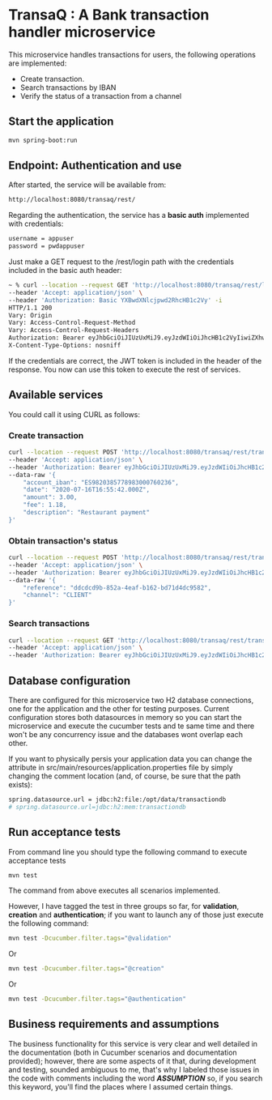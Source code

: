 # TransaQ : A Bank transaction handler microservice

This microservice handles transactions for users, the following operations are implemented:

* Create transaction.
* Search transactions by IBAN
* Verify the status of a transaction from a channel

## Start the application

```bash
mvn spring-boot:run
```

## Endpoint: Authentication and use

After started, the service will be available from:

```bash
http://localhost:8080/transaq/rest/
```

Regarding the authentication, the service has a **basic auth** implemented with credentials:

```bash
username = appuser
password = pwdappuser
```

Just make a GET request to the /rest/login path with the credentials included in the basic auth header:

```bash
~ % curl --location --request GET 'http://localhost:8080/transaq/rest/login' \
--header 'Accept: application/json' \
--header 'Authorization: Basic YXBwdXNlcjpwd2RhcHB1c2Vy' -i
HTTP/1.1 200
Vary: Origin
Vary: Access-Control-Request-Method
Vary: Access-Control-Request-Headers
Authorization: Bearer eyJhbGciOiJIUzUxMiJ9.eyJzdWIiOiJhcHB1c2VyIiwiZXhwIjoxNTg3MzAzNTgzLCJpYXQiOjE1ODcyODU1ODN9.Tn90iJz1oDdnFWEPMCdcCFgTcqayFtKoFglkvukCpc6lOeOrX-Cx3hw32JaNz5h_qPB2n4nLCc0rBbw-T0up3w
X-Content-Type-Options: nosniff
```
If the credentials are correct, the JWT token is included in the header of the response. You now can use this token to execute the rest of services.

## Available services

You could call it using CURL as follows:

### Create transaction

```bash
curl --location --request POST 'http://localhost:8080/transaq/rest/transaction/' \
--header 'Accept: application/json' \
--header 'Authorization: Bearer eyJhbGciOiJIUzUxMiJ9.eyJzdWIiOiJhcHB1c2VyIiwiZXhwIjoxNTg3MzAyNTMxLCJpYXQiOjE1ODcyODQ1MzF9.Y5_DNsDeFX-za_B-wOGrabz5fvW-OXeKwaQvuvGHptex08cR83Q_1JWha64dG_FOPg4C9yv5BLMM3O1C_CsEbA' \
--data-raw '{
    "account_iban": "ES9820385778983000760236",
    "date": "2020-07-16T16:55:42.000Z",
    "amount": 3.00,
    "fee": 1.18,
    "description": "Restaurant payment"
}'
```

### Obtain transaction's status

```bash
curl --location --request POST 'http://localhost:8080/transaq/rest/transaction/status' \
--header 'Accept: application/json' \
--header 'Authorization: Bearer eyJhbGciOiJIUzUxMiJ9.eyJzdWIiOiJhcHB1c2VyIiwiZXhwIjoxNTg3MzAyNTMxLCJpYXQiOjE1ODcyODQ1MzF9.Y5_DNsDeFX-za_B-wOGrabz5fvW-OXeKwaQvuvGHptex08cR83Q_1JWha64dG_FOPg4C9yv5BLMM3O1C_CsEbA' \
--data-raw '{
    "reference": "ddcdcd9b-852a-4eaf-b162-bd71d4dc9582",
    "channel": "CLIENT"
}'
```

### Search transactions

```bash
curl --location --request GET 'http://localhost:8080/transaq/rest/transaction?account_iban=ES9820385778983000760236&ascending=false' \
--header 'Accept: application/json' \
--header 'Authorization: Bearer eyJhbGciOiJIUzUxMiJ9.eyJzdWIiOiJhcHB1c2VyIiwiZXhwIjoxNTg3MzAyNTMxLCJpYXQiOjE1ODcyODQ1MzF9.Y5_DNsDeFX-za_B-wOGrabz5fvW-OXeKwaQvuvGHptex08cR83Q_1JWha64dG_FOPg4C9yv5BLMM3O1C_CsEbA' \
```

## Database configuration

There are configured for this microservice two H2 database connections, one for the application and the other for testing purposes. Current configuration stores both datasources in memory so you can start the microservice and execute the cucumber tests and te same time and there won't be any concurrency issue and the databases wont overlap each other. 

If you want to physically persis your application data you can change the attribute in src/main/resources/application.properties file by simply changing the comment location (and, of course, be sure that the path exists):

```bash
spring.datasource.url = jdbc:h2:file:/opt/data/transactiondb
# spring.datasource.url=jdbc:h2:mem:transactiondb
```

## Run acceptance tests

From command line you should type the following command to execute acceptance tests

```bash
mvn test
```

The command from above executes all scenarios implemented. 

However, I have tagged the test in three groups so far, for **validation**, **creation** and **authentication**; if you want to launch any of those just execute the following command:

```bash
mvn test -Dcucumber.filter.tags="@validation"
```
Or 
```bash
mvn test -Dcucumber.filter.tags="@creation"
```
Or
```bash
mvn test -Dcucumber.filter.tags="@authentication"
```

## Business requirements and assumptions

The business functionality for this service is very clear and well detailed in the documentation (both in Cucumber scenarios and documentation provided); however, there are some aspects of it that, during development and testing, sounded ambiguous to me, that's why I labeled those issues in the code with comments including the word ***ASSUMPTION*** so, if you search this keyword, you'll find the places where I assumed certain things.

